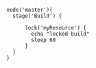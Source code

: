 
    node('master'){
      stage('Build') {

          lock('myResource') {
            echo "locked build"
            sleep 60
          }
      }
    }

